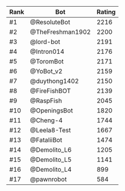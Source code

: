 Rank|Bot|Rating
---|---|---
#1|@ResoluteBot|2216
#2|@TheFreshman1902|2200
#3|@lord-bot|2191
#4|@Intron014|2176
#5|@ToromBot|2171
#6|@YoBot_v2|2159
#7|@duythong1402|2150
#8|@FireFishBOT|2139
#9|@RaspFish|2045
#10|@OpeningsBot|1820
#11|@Cheng-4|1744
#12|@Leela8-Test|1667
#13|@FataliiBot|1474
#14|@Demolito_L6|1205
#15|@Demolito_L5|1141
#16|@Demolito_L4|899
#17|@pawnrobot|584
